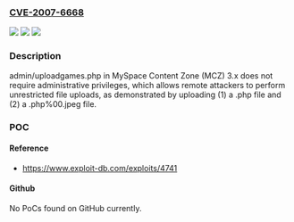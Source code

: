 ### [CVE-2007-6668](https://cve.mitre.org/cgi-bin/cvename.cgi?name=CVE-2007-6668)
![](https://img.shields.io/static/v1?label=Product&message=n%2Fa&color=blue)
![](https://img.shields.io/static/v1?label=Version&message=n%2Fa&color=blue)
![](https://img.shields.io/static/v1?label=Vulnerability&message=n%2Fa&color=brighgreen)

### Description

admin/uploadgames.php in MySpace Content Zone (MCZ) 3.x does not require administrative privileges, which allows remote attackers to perform unrestricted file uploads, as demonstrated by uploading (1) a .php file and (2) a .php%00.jpeg file.

### POC

#### Reference
- https://www.exploit-db.com/exploits/4741

#### Github
No PoCs found on GitHub currently.

